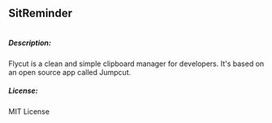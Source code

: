 ## SitReminder

![]()

##### Description: 

Flycut is a clean and simple clipboard manager for developers. It's based on an open source app called Jumpcut. 

##### License: 

MIT License
